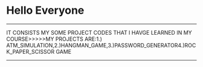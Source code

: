 <h1>Hello Everyone </h1>
<hr>
<p>IT CONSISTS MY SOME PROJECT CODES THAT I HAVGE LEARNED IN MY COURSE>>>>>MY PROJECTS ARE:1.) ATM_SIMULATION,2.)HANGMAN_GAME,3.)PASSWORD_GENERATOR4.)ROCK_PAPER_SCISSOR GAME</p>
<hr>
